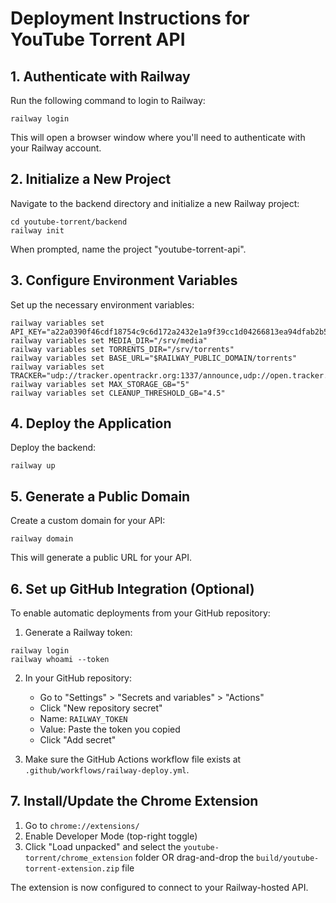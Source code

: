 # Deployment Instructions for YouTube Torrent API

## 1. Authenticate with Railway

Run the following command to login to Railway:
```
railway login
```

This will open a browser window where you'll need to authenticate with your Railway account.

## 2. Initialize a New Project

Navigate to the backend directory and initialize a new Railway project:
```
cd youtube-torrent/backend
railway init
```

When prompted, name the project "youtube-torrent-api".

## 3. Configure Environment Variables

Set up the necessary environment variables:
```
railway variables set API_KEY="a22a0390f46cdf18754c9c6d172a2432e1a9f39cc1d04266813ea94dfab2b56b"
railway variables set MEDIA_DIR="/srv/media"
railway variables set TORRENTS_DIR="/srv/torrents"
railway variables set BASE_URL="$RAILWAY_PUBLIC_DOMAIN/torrents"
railway variables set TRACKER="udp://tracker.opentrackr.org:1337/announce,udp://open.tracker.cl:1337/announce,udp://tracker.openbittorrent.com:6969/announce"
railway variables set MAX_STORAGE_GB="5"
railway variables set CLEANUP_THRESHOLD_GB="4.5"
```

## 4. Deploy the Application

Deploy the backend:
```
railway up
```

## 5. Generate a Public Domain

Create a custom domain for your API:
```
railway domain
```

This will generate a public URL for your API.

## 6. Set up GitHub Integration (Optional)

To enable automatic deployments from your GitHub repository:

1. Generate a Railway token:
```
railway login
railway whoami --token
```

2. In your GitHub repository:
   - Go to "Settings" > "Secrets and variables" > "Actions"
   - Click "New repository secret"
   - Name: `RAILWAY_TOKEN`
   - Value: Paste the token you copied
   - Click "Add secret"

3. Make sure the GitHub Actions workflow file exists at `.github/workflows/railway-deploy.yml`.

## 7. Install/Update the Chrome Extension

1. Go to `chrome://extensions/`
2. Enable Developer Mode (top-right toggle)
3. Click "Load unpacked" and select the `youtube-torrent/chrome_extension` folder
   OR drag-and-drop the `build/youtube-torrent-extension.zip` file

The extension is now configured to connect to your Railway-hosted API.
